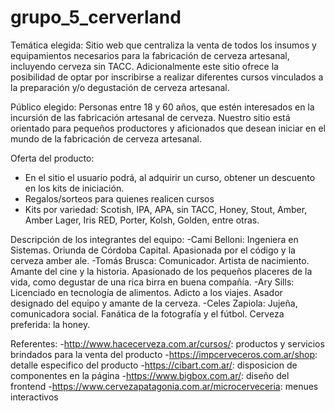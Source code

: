 # grupo_5_cerverland

Temática elegida:
Sitio web que centraliza la venta de todos los insumos y equipamientos necesarios para la fabricación de cerveza artesanal, incluyendo cerveza sin TACC. Adicionalmente este sitio ofrece la posibilidad de optar por inscribirse a realizar diferentes cursos vinculados a la preparación y/o degustación de cerveza artesanal.

Público elegido:
Personas entre 18 y 60 años, que estén interesados en la incursión de las fabricación artesanal de cerveza.
Nuestro sitio está orientado para pequeños productores y aficionados que desean iniciar en el mundo de la fabricación de cerveza artesanal.

Oferta del producto:
- En el sitio el usuario podrá, al adquirir un curso, obtener un descuento en los kits de iniciación.
- Regalos/sorteos para quienes realicen cursos
- Kits por variedad: Scotish, IPA, APA, sin TACC, Honey, Stout, Amber, Amber Lager, Iris RED, Porter, Kolsh, Golden, entre otras.

Descripción de los integrantes del equipo:
-Cami Belloni: Ingeniera en Sistemas. Oriunda de Córdoba Capital. Apasionada por el código y la cerveza amber ale.
-Tomás Brusca: Comunicador. Artista de nacimiento. Amante del cine y la historia. Apasionado de los pequeños placeres de la vida, como degustar de una rica birra en buena compañía.
-Ary Sills: Licenciado en tecnología de alimentos. Adicto a los viajes. Asador designado del equipo y amante de la cerveza.
-Celes Zapiola: Jujeña, comunicadora social. Fanática de la fotografía y el fútbol. Cerveza preferida: la honey.

Referentes:
-http://www.hacecerveza.com.ar/cursos/: productos y servicios brindados para la venta del producto
-https://impcerveceros.com.ar/shop: detalle especifico del producto
-https://cibart.com.ar/: disposicion de componentes en la página
-https://www.bigbox.com.ar/: diseño del frontend
-https://www.cervezapatagonia.com.ar/microcerveceria: menues interactivos
